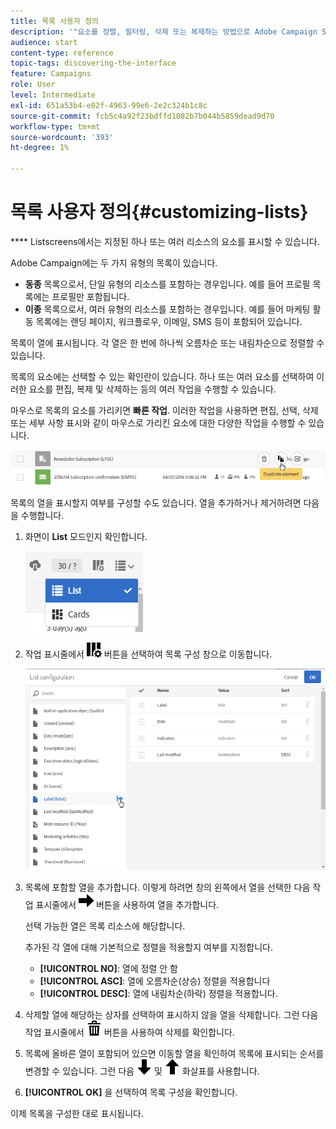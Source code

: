 ```yaml
---
title: 목록 사용자 정의
description: '"요소를 정렬, 필터링, 삭제 또는 복제하는 방법으로 Adobe Campaign Standard에서 목록 화면에서 디스플레이를 사용자 지정하고 조치를 수행하는 방법을 알아봅니다. 화면에 하나 또는 여러 개의 지정된 리소스의 요소가 표시됩니다."'
audience: start
content-type: reference
topic-tags: discovering-the-interface
feature: Campaigns
role: User
level: Intermediate
exl-id: 651a53b4-e02f-4963-99e6-2e2c324b1c8c
source-git-commit: fcb5c4a92f23bdffd1082b7b044b5859dead9d70
workflow-type: tm+mt
source-wordcount: '393'
ht-degree: 1%

---
```


# 목록 사용자 정의{#customizing-lists}

**** Listscreens에서는 지정된 하나 또는 여러 리소스의 요소를 표시할 수 있습니다.

Adobe Campaign에는 두 가지 유형의 목록이 있습니다.

* **동종** 목록으로서, 단일 유형의 리소스를 포함하는 경우입니다. 예를 들어 프로필 목록에는 프로필만 포함됩니다.
* **이종** 목록으로서, 여러 유형의 리소스를 포함하는 경우입니다. 예를 들어 마케팅 활동 목록에는 랜딩 페이지, 워크플로우, 이메일, SMS 등이 포함되어 있습니다.

목록이 열에 표시됩니다. 각 열은 한 번에 하나씩 오름차순 또는 내림차순으로 정렬할 수 있습니다.

목록의 요소에는 선택할 수 있는 확인란이 있습니다. 하나 또는 여러 요소를 선택하여 이러한 요소를 편집, 복제 및 삭제하는 등의 여러 작업을 수행할 수 있습니다.

마우스로 목록의 요소를 가리키면 **빠른 작업**. 이러한 작업을 사용하면 편집, 선택, 삭제 또는 세부 사항 표시와 같이 마우스로 가리킨 요소에 대한 다양한 작업을 수행할 수 있습니다.

![](assets/overview_list_quickactions.png)

목록의 열을 표시할지 여부를 구성할 수도 있습니다. 열을 추가하거나 제거하려면 다음을 수행합니다.

1. 화면이 **List** 모드인지 확인합니다.

   ![](assets/export_list_mode_switch.png)

1. 작업 표시줄에서 ![](assets/columnsettings.png) 버튼을 선택하여 목록 구성 창으로 이동합니다.

   ![](assets/list_configuration1.png)

1. 목록에 포함할 열을 추가합니다. 이렇게 하려면 창의 왼쪽에서 열을 선택한 다음 작업 표시줄에서 ![](assets/arrowright.png) 버튼을 사용하여 열을 추가합니다.

   선택 가능한 열은 목록 리소스에 해당합니다.

   추가된 각 열에 대해 기본적으로 정렬을 적용할지 여부를 지정합니다.

   * **[!UICONTROL NO]**: 열에 정렬 안 함
   * **[!UICONTROL ASC]**: 열에 오름차순(상승) 정렬을 적용합니다
   * **[!UICONTROL DESC]**: 열에 내림차순(하락) 정렬을 적용합니다.

1. 삭제할 열에 해당하는 상자를 선택하여 표시하지 않을 열을 삭제합니다. 그런 다음 작업 표시줄에서 ![](assets/delete.png) 버튼을 사용하여 삭제를 확인합니다.
1. 목록에 올바른 열이 포함되어 있으면 이동할 열을 확인하여 목록에 표시되는 순서를 변경할 수 있습니다. 그런 다음 ![](assets/arrowdown.png) 및 ![](assets/arrowup.png) 화살표를 사용합니다.
1. **[!UICONTROL OK]** 을 선택하여 목록 구성을 확인합니다.

이제 목록을 구성한 대로 표시됩니다.
